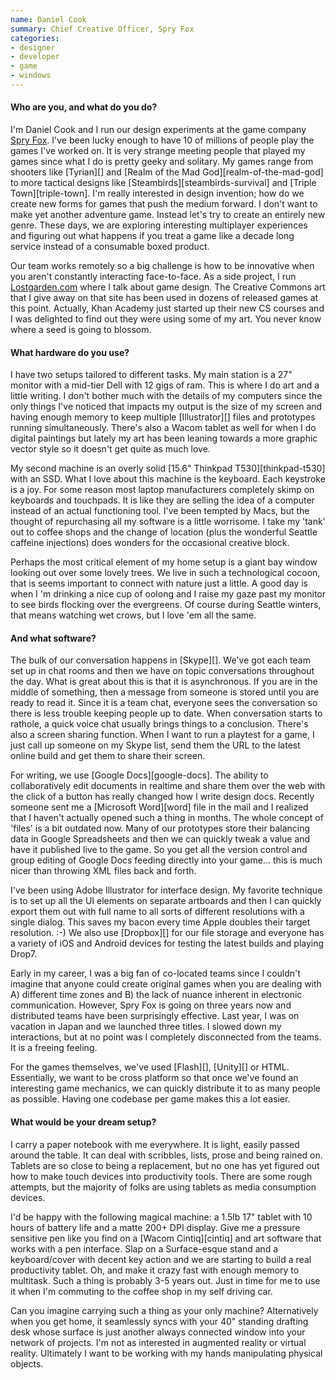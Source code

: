 ```yaml
---
name: Daniel Cook
summary: Chief Creative Officer, Spry Fox
categories:
- designer
- developer
- game
- windows
---
```


#### Who are you, and what do you do?

I'm Daniel Cook and I run our design experiments at the game company [Spry Fox](http://spryfox.com/ "Spry Fox's website."). I've been lucky enough to have 10 of millions of people play the games I've worked on. It is very strange meeting people that played my games since what I do is pretty geeky and solitary. My games range from shooters like [Tyrian][] and [Realm of the Mad God][realm-of-the-mad-god] to more tactical designs like [Steambirds][steambirds-survival] and [Triple Town][triple-town]. I'm really interested in design invention; how do we create new forms for games that push the medium forward. I don't want to make yet another adventure game. Instead let's try to create an entirely new genre. These days, we are exploring interesting multiplayer experiences and figuring out what happens if you treat a game like a decade long service instead of a consumable boxed product. 

Our team works remotely so a big challenge is how to be innovative when you aren't constantly interacting face-to-face. As a side project, I run [Lostgarden.com](http://www.lostgarden.com/ "Daniel's game design weblog.") where I talk about game design. The Creative Commons art that I give away on that site has been used in dozens of released games at this point. Actually, Khan Academy just started up their new CS courses and I was delighted to find out they were using some of my art. You never know where a seed is going to blossom. 
 
#### What hardware do you use?

I have two setups tailored to different tasks. My main station is a 27" monitor with a mid-tier Dell with 12 gigs of ram. This is where I do art and a little writing. I don't bother much with the details of my computers since the only things I've noticed that impacts my output is the size of my screen and having enough memory to keep multiple [Illustrator][] files and prototypes running simultaneously. There's also a Wacom tablet as well for when I do digital paintings but lately my art has been leaning towards a more graphic vector style so it doesn't get quite as much love. 

My second machine is an overly solid [15.6" Thinkpad T530][thinkpad-t530] with an SSD. What I love about this machine is the keyboard. Each keystroke is a joy. For some reason most laptop manufacturers completely skimp on keyboards and touchpads. It is like they are selling the idea of a computer instead of an actual functioning tool. I've been tempted by Macs, but the thought of repurchasing all my software is a little worrisome. I take my 'tank' out to coffee shops and the change of location (plus the wonderful Seattle caffeine injections) does wonders for the occasional creative block. 

Perhaps the most critical element of my home setup is a giant bay window looking out over some lovely trees. We live in such a technological cocoon, that is seems important to connect with nature just a little. A good day is when I 'm drinking a nice cup of oolong and I raise my gaze past my monitor to see birds flocking over the evergreens. Of course during Seattle winters, that means watching wet crows, but I love 'em all the same. 
 
#### And what software?

The bulk of our conversation happens in [Skype][]. We've got each team set up in chat rooms and then we have on topic conversations throughout the day. What is great about this is that it is asynchronous. If you are in the middle of something, then a message from someone is stored until you are ready to read it. Since it is a team chat, everyone sees the conversation so there is less trouble keeping people up to date. When conversation starts to rathole, a quick voice chat usually brings things to a conclusion. There's also a screen sharing function. When I want to run a playtest for a game, I just call up someone on my Skype list, send them the URL to the latest online build and get them to share their screen. 

For writing, we use [Google Docs][google-docs]. The ability to collaboratively edit documents in realtime and share them over the web with the click of a button has really changed how I write design docs. Recently someone sent me a [Microsoft Word][word] file in the mail and I realized that I haven't actually opened such a thing in months. The whole concept of 'files' is a bit outdated now. Many of our prototypes store their balancing data in Google Spreadsheets and then we can quickly tweak a value and have it published live to the game. So you get all the version control and group editing of Google Docs feeding directly into your game... this is much nicer than throwing XML files back and forth. 

I've been using Adobe Illustrator for interface design. My favorite technique is to set up all the UI elements on separate artboards and then I can quickly export them out with full name to all sorts of different resolutions with a single dialog. This saves my bacon every time Apple doubles their target resolution. :-) We also use [Dropbox][] for our file storage and everyone has a variety of iOS and Android devices for testing the latest builds and playing Drop7. 

Early in my career, I was a big fan of co-located teams since I couldn't imagine that anyone could create original games when you are dealing with A) different time zones and B) the lack of nuance inherent in electronic communication. However, Spry Fox is going on three years now and distributed teams have been surprisingly effective. Last year, I was on vacation in Japan and we launched three titles. I slowed down my interactions, but at no point was I completely disconnected from the teams. It is a freeing feeling. 

For the games themselves, we've used [Flash][], [Unity][] or HTML. Essentially, we want to be cross platform so that once we've found an interesting game mechanics, we can quickly distribute it to as many people as possible. Having one codebase per game makes this a lot easier. 
 
#### What would be your dream setup?

I carry a paper notebook with me everywhere. It is light, easily passed around the table. It can deal with scribbles, lists, prose and being rained on. Tablets are so close to being a replacement, but no one has yet figured out how to make touch devices into productivity tools. There are some rough attempts, but the majority of folks are using tablets as media consumption devices. 

I'd be happy with the following magical machine: a 1.5lb 17" tablet with 10 hours of battery life and a matte 200+ DPI display. Give me a pressure sensitive pen like you find on a [Wacom Cintiq][cintiq] and art software that works with a pen interface. Slap on a Surface-esque stand and a keyboard/cover with decent key action and we are starting to build a real productivity tablet. Oh, and make it crazy fast with enough memory to multitask. Such a thing is probably 3-5 years out. Just in time for me to use it when I'm commuting to the coffee shop in my self driving car. 

Can you imagine carrying such a thing as your only machine? Alternatively when you get home, it seamlessly syncs with your 40" standing drafting desk whose surface is just another always connected window into your network of projects. I'm not as interested in augmented reality or virtual reality. Ultimately I want to be working with my hands manipulating physical objects.